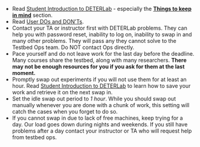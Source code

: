 - Read [Student Introduction to DETERLab](/education/student-intro/) - especially the **[Things to keep in mind](/education/student-intro/#things-to-keep-in-mind)** section.
- Read [User DOs and DON'Ts](/core/user-guidelines/).
- Contact your TA or instructor first with DETERLab problems. They can help you with password reset, inability to log on, inability to swap in and many other problems. They will pass any they cannot solve to the Testbed Ops team. Do NOT contact Ops directly.
- Pace yourself and do not leave work for the last day before the deadline. Many courses share the testbed, along with many researchers. **There may not be enough resources for you if you ask for them at the last moment.**
- Promptly swap out experiments if you will not use them for at least an hour. Read [Student Introduction to DETERLab](/education/student-intro/) to learn how to save your work and retrieve it on the next swap in.
- Set the idle swap out period to _1 hour_. While you should swap out manually whenever you are done with a chunk of work, this setting will catch the cases when you forget to do so.
- If you cannot swap in due to lack of free machines, keep trying for a day. Our load goes down during nights and weekends. If you still have problems after a day contact your instructor or TA who will request help from testbed ops.
